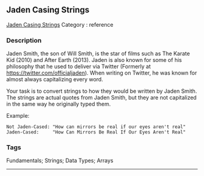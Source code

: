 ## Jaden Casing Strings
[Jaden Casing Strings](https://www.codewars.com/kata/jaden-casing-strings)
Category : reference

### Description
Jaden Smith, the son of Will Smith, is the star of films such as The Karate Kid (2010) and After Earth (2013). Jaden is also known for some of his philosophy that he used to deliver via Twitter (Formerly at https://twitter.com/officialjaden). When writing on Twitter, he was known for almost always capitalizing every word.

Your task is to convert strings to how they would be written by Jaden Smith. The strings are actual quotes from Jaden Smith, but they are not capitalized in the same way he originally typed them.

Example:

    Not Jaden-Cased: "How can mirrors be real if our eyes aren't real"
    Jaden-Cased:     "How Can Mirrors Be Real If Our Eyes Aren't Real"

### Tags
Fundamentals; Strings; Data Types; Arrays

- - -
